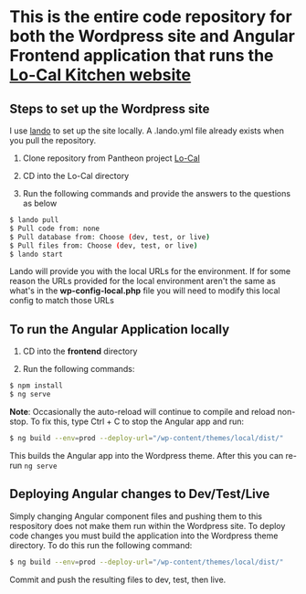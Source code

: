 # This is the entire code repository for both the Wordpress site and Angular Frontend application that runs the [Lo-Cal Kitchen website](https://www.lo-calkitchen.com)

## Steps to set up the Wordpress site

I use [lando](https://docs.lando.dev/) to set up the site locally. A .lando.yml file already exists when you pull the repository.

1. Clone repository from Pantheon project [Lo-Cal](https://dashboard.pantheon.io/sites/8645f154-c3a6-4a8c-b026-286e0cb3166d#dev/code)

2. CD into the Lo-Cal directory

3. Run the following commands and provide the answers to the questions as below

```bash
$ lando pull
$ Pull code from: none
$ Pull database from: Choose (dev, test, or live)
$ Pull files from: Choose (dev, test, or live)
$ lando start
```

Lando will provide you with the local URLs for the environment. If for some reason the URLs provided for the local environment aren't the same as what's in the **wp-config-local.php** file you will need to modify this local config to match those URLs

## To run the Angular Application locally

1. CD into the **frontend** directory

2. Run the following commands:

```bash
$ npm install
$ ng serve
```

**Note**: Occasionally the auto-reload will continue to compile and reload non-stop. To fix this, type Ctrl + C to stop the Angular app and run:  
```bash
$ ng build --env=prod --deploy-url="/wp-content/themes/local/dist/"
```

This builds the Angular app into the Wordpress theme. After this you can re-run `ng serve`

## Deploying Angular changes to Dev/Test/Live

Simply changing Angular component files and pushing them to this respository does not make them run within the Wordpress site. To deploy code changes you must build the application into the Wordpress theme directory. To do this run the following command:  

```bash
$ ng build --env=prod --deploy-url="/wp-content/themes/local/dist/"
```

Commit and push the resulting files to dev, test, then live.